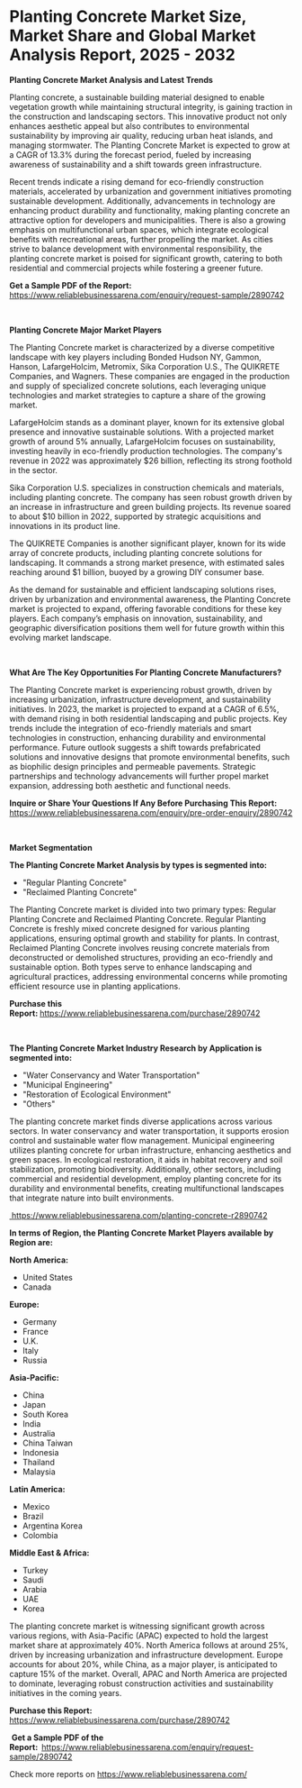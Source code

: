 <p><h1>Planting Concrete Market Size, Market Share and Global Market Analysis Report, 2025 - 2032</h1></p><p><strong>Planting Concrete Market Analysis and Latest Trends</strong></p>
<p><p>Planting concrete, a sustainable building material designed to enable vegetation growth while maintaining structural integrity, is gaining traction in the construction and landscaping sectors. This innovative product not only enhances aesthetic appeal but also contributes to environmental sustainability by improving air quality, reducing urban heat islands, and managing stormwater. The Planting Concrete Market is expected to grow at a CAGR of 13.3% during the forecast period, fueled by increasing awareness of sustainability and a shift towards green infrastructure.</p><p>Recent trends indicate a rising demand for eco-friendly construction materials, accelerated by urbanization and government initiatives promoting sustainable development. Additionally, advancements in technology are enhancing product durability and functionality, making planting concrete an attractive option for developers and municipalities. There is also a growing emphasis on multifunctional urban spaces, which integrate ecological benefits with recreational areas, further propelling the market. As cities strive to balance development with environmental responsibility, the planting concrete market is poised for significant growth, catering to both residential and commercial projects while fostering a greener future.</p></p>
<p><strong>Get a Sample PDF of the Report:&nbsp;</strong> <a href="https://www.reliablebusinessarena.com/enquiry/request-sample/2890742?utm_campaign=2294&utm_medium=2&utm_source=Github&utm_content=ia&utm_term=14032025&utm_id=planting-concrete">https://www.reliablebusinessarena.com/enquiry/request-sample/2890742</a></p>
<p>&nbsp;</p>
<p><strong>Planting Concrete Major Market Players</strong></p>
<p><p>The Planting Concrete market is characterized by a diverse competitive landscape with key players including Bonded Hudson NY, Gammon, Hanson, LafargeHolcim, Metromix, Sika Corporation U.S., The QUIKRETE Companies, and Wagners. These companies are engaged in the production and supply of specialized concrete solutions, each leveraging unique technologies and market strategies to capture a share of the growing market.</p><p>LafargeHolcim stands as a dominant player, known for its extensive global presence and innovative sustainable solutions. With a projected market growth of around 5% annually, LafargeHolcim focuses on sustainability, investing heavily in eco-friendly production technologies. The company's revenue in 2022 was approximately $26 billion, reflecting its strong foothold in the sector.</p><p>Sika Corporation U.S. specializes in construction chemicals and materials, including planting concrete. The company has seen robust growth driven by an increase in infrastructure and green building projects. Its revenue soared to about $10 billion in 2022, supported by strategic acquisitions and innovations in its product line.</p><p>The QUIKRETE Companies is another significant player, known for its wide array of concrete products, including planting concrete solutions for landscaping. It commands a strong market presence, with estimated sales reaching around $1 billion, buoyed by a growing DIY consumer base.</p><p>As the demand for sustainable and efficient landscaping solutions rises, driven by urbanization and environmental awareness, the Planting Concrete market is projected to expand, offering favorable conditions for these key players. Each company’s emphasis on innovation, sustainability, and geographic diversification positions them well for future growth within this evolving market landscape.</p></p>
<p>&nbsp;</p>
<p><strong>What Are The Key Opportunities For Planting Concrete Manufacturers?</strong></p>
<p><p>The Planting Concrete market is experiencing robust growth, driven by increasing urbanization, infrastructure development, and sustainability initiatives. In 2023, the market is projected to expand at a CAGR of 6.5%, with demand rising in both residential landscaping and public projects. Key trends include the integration of eco-friendly materials and smart technologies in construction, enhancing durability and environmental performance. Future outlook suggests a shift towards prefabricated solutions and innovative designs that promote environmental benefits, such as biophilic design principles and permeable pavements. Strategic partnerships and technology advancements will further propel market expansion, addressing both aesthetic and functional needs.</p></p>
<p><strong>Inquire or Share Your Questions If Any Before Purchasing This Report:</strong> <a href="https://www.reliablebusinessarena.com/enquiry/pre-order-enquiry/2890742?utm_campaign=2294&utm_medium=2&utm_source=Github&utm_content=ia&utm_term=14032025&utm_id=planting-concrete">https://www.reliablebusinessarena.com/enquiry/pre-order-enquiry/2890742</a></p>
<p>&nbsp;</p>
<p><strong>Market Segmentation</strong></p>
<p><strong>The Planting Concrete Market Analysis by types is segmented into:</strong></p>
<p><ul><li>"Regular Planting Concrete"</li><li>"Reclaimed Planting Concrete"</li></ul></p>
<p><p>The Planting Concrete market is divided into two primary types: Regular Planting Concrete and Reclaimed Planting Concrete. Regular Planting Concrete is freshly mixed concrete designed for various planting applications, ensuring optimal growth and stability for plants. In contrast, Reclaimed Planting Concrete involves reusing concrete materials from deconstructed or demolished structures, providing an eco-friendly and sustainable option. Both types serve to enhance landscaping and agricultural practices, addressing environmental concerns while promoting efficient resource use in planting applications.</p></p>
<p><strong>Purchase this Report:&nbsp;</strong><a href="https://www.reliablebusinessarena.com/purchase/2890742?utm_campaign=2294&utm_medium=2&utm_source=Github&utm_content=ia&utm_term=14032025&utm_id=planting-concrete">https://www.reliablebusinessarena.com/purchase/2890742</a></p>
<p>&nbsp;</p>
<p><strong>The Planting Concrete Market Industry Research by Application is segmented into:</strong></p>
<p><ul><li>"Water Conservancy and Water Transportation"</li><li>"Municipal Engineering"</li><li>"Restoration of Ecological Environment"</li><li>"Others"</li></ul></p>
<p><p>The planting concrete market finds diverse applications across various sectors. In water conservancy and water transportation, it supports erosion control and sustainable water flow management. Municipal engineering utilizes planting concrete for urban infrastructure, enhancing aesthetics and green spaces. In ecological restoration, it aids in habitat recovery and soil stabilization, promoting biodiversity. Additionally, other sectors, including commercial and residential development, employ planting concrete for its durability and environmental benefits, creating multifunctional landscapes that integrate nature into built environments.</p></p>
<p><a href="https://www.reliablebusinessarena.com/planting-concrete-r2890742?utm_campaign=2294&utm_medium=2&utm_source=Github&utm_content=ia&utm_term=14032025&utm_id=planting-concrete">&nbsp;https://www.reliablebusinessarena.com/planting-concrete-r2890742</a></p>
<p><strong>In terms of Region, the Planting Concrete Market Players available by Region are:</strong></p>
<p>
    <p> <strong> North America: </strong>
        <ul>
            <li>United States</li>
            <li>Canada</li>
        </ul>
        </p> 
    <p> <strong> Europe: </strong>
        <ul>
            <li>Germany</li>
            <li>France</li>
            <li>U.K.</li>
            <li>Italy</li>
            <li>Russia</li>
        </ul>
        </p> 
    <p> <strong> Asia-Pacific: </strong>
        <ul>
            <li>China</li>
            <li>Japan</li>
            <li>South Korea</li>
            <li>India</li>
            <li>Australia</li>
            <li>China Taiwan</li>
            <li>Indonesia</li>
            <li>Thailand</li>
            <li>Malaysia</li>
        </ul>
        </p> 
    <p> <strong> Latin America: </strong>
        <ul>
            <li>Mexico</li>
            <li>Brazil</li>
            <li>Argentina Korea</li>
            <li>Colombia</li>
        </ul>
        </p> 
    <p> <strong> Middle East & Africa: </strong>
        <ul>
            <li>Turkey</li>
            <li>Saudi</li>
            <li>Arabia</li>
            <li>UAE</li>
            <li>Korea</li>
        </ul>
    </p>
    </p>
<p><p>The planting concrete market is witnessing significant growth across various regions, with Asia-Pacific (APAC) expected to hold the largest market share at approximately 40%. North America follows at around 25%, driven by increasing urbanization and infrastructure development. Europe accounts for about 20%, while China, as a major player, is anticipated to capture 15% of the market. Overall, APAC and North America are projected to dominate, leveraging robust construction activities and sustainability initiatives in the coming years.</p></p>
<p><strong>Purchase this Report: </strong><a href="https://www.reliablebusinessarena.com/purchase/2890742?utm_campaign=2294&utm_medium=2&utm_source=Github&utm_content=ia&utm_term=14032025&utm_id=planting-concrete">https://www.reliablebusinessarena.com/purchase/2890742</a></p>
<p>&nbsp;<strong>Get a Sample PDF of the Report:&nbsp;&nbsp;</strong><a href="https://www.reliablebusinessarena.com/enquiry/request-sample/2890742?utm_campaign=2294&utm_medium=2&utm_source=Github&utm_content=ia&utm_term=14032025&utm_id=planting-concrete">https://www.reliablebusinessarena.com/enquiry/request-sample/2890742</a></p>
<p><strong></strong></p>
<p>Check more reports on <a href="https://www.reliablebusinessarena.com/?utm_campaign=2294&utm_medium=2&utm_source=Github&utm_content=ia&utm_term=14032025&utm_id=planting-concrete">https://www.reliablebusinessarena.com/</a></p>